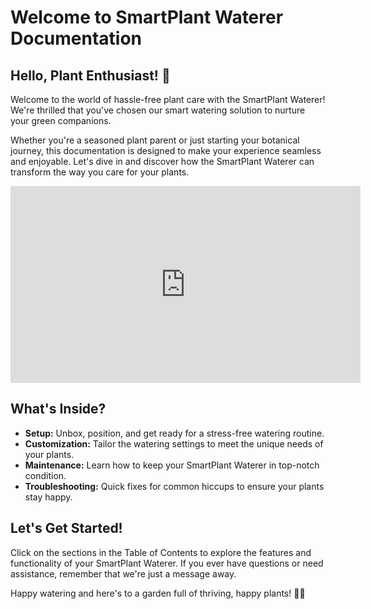# Welcome to SmartPlant Waterer Documentation

## Hello, Plant Enthusiast! 🌿

Welcome to the world of hassle-free plant care with the SmartPlant Waterer! We're thrilled that you've chosen our smart watering solution to nurture your green companions.

Whether you're a seasoned plant parent or just starting your botanical journey, this documentation is designed to make your experience seamless and enjoyable. Let's dive in and discover how the SmartPlant Waterer can transform the way you care for your plants.

<div style="text-align: center;">
  <iframe width="560" height="315" src="https://www.youtube.com/embed/YHwZM_WCD-o" frameborder="0" allowfullscreen></iframe>
</div>

## What's Inside?

- **Setup:** Unbox, position, and get ready for a stress-free watering routine.
- **Customization:** Tailor the watering settings to meet the unique needs of your plants.
- **Maintenance:** Learn how to keep your SmartPlant Waterer in top-notch condition.
- **Troubleshooting:** Quick fixes for common hiccups to ensure your plants stay happy.

## Let's Get Started!

Click on the sections in the Table of Contents to explore the features and functionality of your SmartPlant Waterer. If you ever have questions or need assistance, remember that we're just a message away.

Happy watering and here's to a garden full of thriving, happy plants! 🌺🌱
